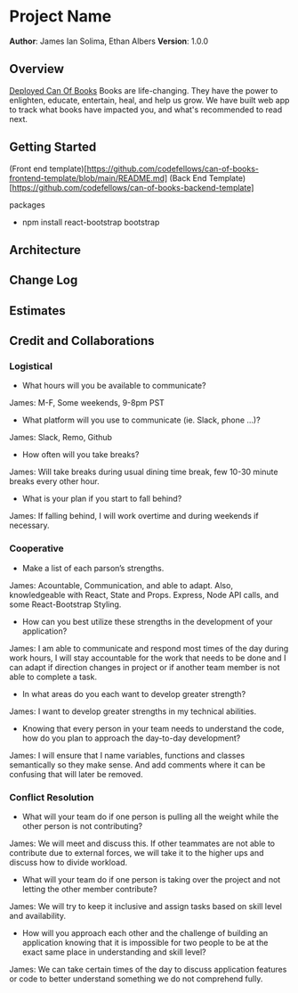 # Project Name

**Author**: James Ian Solima, Ethan Albers
**Version**: 1.0.0 

## Overview

[Deployed Can Of Books](https://willowy-daifuku-efb651.netlify.app/)
Books are life-changing. They have the power to enlighten, educate, entertain, heal, and help us grow. We have built  web app to track what books have impacted you, and what's recommended to read next.

## Getting Started

(Front end template)[https://github.com/codefellows/can-of-books-frontend-template/blob/main/README.md]
(Back End Template)[https://github.com/codefellows/can-of-books-backend-template]

packages
- npm install react-bootstrap bootstrap


## Architecture
<!-- Provide a detailed description of the application design. What technologies (languages, libraries, etc) you're using, and any other relevant design information. -->

## Change Log
<!-- Use this area to document the iterative changes made to your application as each feature is successfully implemented. Use time stamps. Here's an example:

01-01-2001 4:59pm - Application now has a fully-functional express server, with a GET route for the location resource. -->

## Estimates
<!-- See below -->

## Credit and Collaborations
<!-- Give credit (and a link) to other people or resources that helped you build this application. -->

### Logistical 

- What hours will you be available to communicate?

James: M-F, Some weekends, 9-8pm PST

- What platform will you use to communicate (ie. Slack, phone …)?

James: Slack, Remo, Github

- How often will you take breaks?

James: Will take breaks during usual dining time break, few 10-30 minute breaks every other hour.

- What is your plan if you start to fall behind?

James: If falling behind, I will work overtime and during weekends if necessary.

### Cooperative

- Make a list of each parson’s strengths.

James: Acountable, Communication, and able to adapt. Also, knowledgeable with React, State and Props. Express, Node API calls, and some React-Bootstrap Styling. 

- How can you best utilize these strengths in the development of your application?

James: I am able to communicate and respond most times of the day during work hours, I will stay accountable for the work that needs to be done and I can adapt if direction changes in project or if another team member is not able to complete a task. 

- In what areas do you each want to develop greater strength?

James: I want to develop greater strengths in my technical abilities.

- Knowing that every person in your team needs to understand the code, how do you plan to approach the day-to-day development?

James: I will ensure that I name variables, functions and classes semantically so they make sense. And add comments where it can be confusing that will later be removed. 

### Conflict Resolution

- What will your team do if one person is pulling all the weight while the other person is not contributing?

James: We will meet and discuss this. If other teammates are not able to contribute due to external forces, we will take it to the higher ups and discuss how to divide workload. 

- What will your team do if one person is taking over the project and not letting the other member contribute?

James: We will try to keep it inclusive and assign tasks based on skill level and availability. 

- How will you approach each other and the challenge of building an application knowing that it is impossible for two people to be at the exact same place in understanding and skill level?

James: We can take certain times of the day to discuss application features or code to better understand something we do not comprehend fully. 